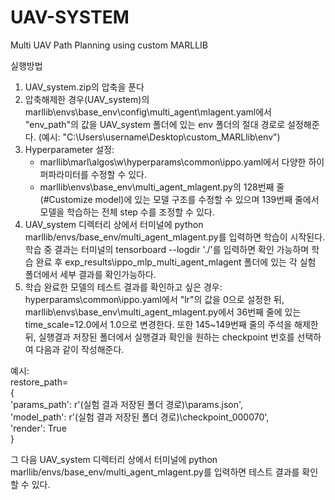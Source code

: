 # UAV-SYSTEM
Multi UAV Path Planning using custom MARLLIB

실행방법

1. UAV_system.zip의 압축을 푼다  
2. 압축해제한 경우(UAV_system)의 marllib\envs\base_env\config\multi_agent\mlagent.yaml에서 "env_path"의 값을 UAV_system 폴더에 있는 env 폴더의 절대 경로로 설정해준다. (예시: "C:\Users\username\Desktop\custom_MARLlib\env")  
3. Hyperparameter 설정:  
   - marllib\marl\algos\w\hyperparams\common\ippo.yaml에서 다양한 하이퍼파라미터를 수정할 수 있다.  
   - marllib\envs\base_env\multi_agent_mlagent.py의 128번째 줄(#Customize model)에 있는 모델 구조를 수정할 수 있으며 139번째 줄에서 모델을 학습하는 전체 step 수를 조정할 수 있다.  
4. UAV_system 디렉터리 상에서 터미널에 python marllib/envs/base_env/multi_agent_mlagent.py를 입력하면 학습이 시작된다. 학습 중 결과는 터미널의 tensorboard --logdir './'를 입력하면 확인 가능하며 학습 완료 후 exp_results\ippo_mlp_multi_agent_mlagent 폴더에 있는 각 실험 폴더에서 세부 결과를 확인가능하다.  
5. 학습 완료한 모델의 테스트 결과를 확인하고 싶은 경우:  
   hyperparams\common\ippo.yaml에서 "lr"의 값을 0으로 설정한 뒤, marllib\envs\base_env\multi_agent_mlagent.py에서 36번째 줄에 있는 time_scale=12.0에서 1.0으로 변경한다. 또한 145~149번째 줄의 주석을 해제한 뒤, 실행결과 저장된 폴더에서 실행결과 확인을 원하는 checkpoint 번호를 선택하여 다음과 같이 작성해준다.  

예시:  
restore_path=  
{  
   'params_path': r'(실험 결과 저장된 폴더 경로)\params.json',  
   'model_path': r'(실험 결과 저장된 폴더 경로)\checkpoint_000070',  
   'render': True  
}  

그 다음 UAV_system 디렉터리 상에서 터미널에 python marllib/envs/base_env/multi_agent_mlagent.py를 입력하면 테스트 결과를 확인할 수 있다.
